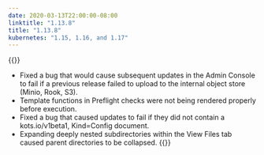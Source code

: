 ```yaml
---
date: 2020-03-13T22:00:00-08:00
linktitle: "1.13.8"
title: "1.13.8"
kubernetes: "1.15, 1.16, and 1.17"
---
```


{{<fixes>}}
* Fixed a bug that would cause subsequent updates in the Admin Console to fail if a previous release failed to upload to the internal object store (Minio, Rook, S3).
* Template functions in Preflight checks were not being rendered properly before execution.
* Fixed a bug that caused updates to fail if they did not contain a kots.io/v1beta1, Kind=Config document.
* Expanding deeply nested subdirectories within the View Files tab caused parent directories to be collapsed.
{{</fixes>}}
